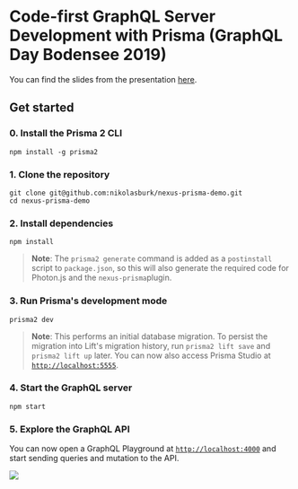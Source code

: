 # Code-first GraphQL Server Development with Prisma (GraphQL Day Bodensee 2019)

You can find the slides from the presentation [here](https://www.slideshare.net/nburk/codefirst-graphql-server-development-with-prisma).

## Get started

### 0. Install the Prisma 2 CLI

```
npm install -g prisma2
```

### 1. Clone the repository

```
git clone git@github.com:nikolasburk/nexus-prisma-demo.git
cd nexus-prisma-demo
```

### 2. Install dependencies

```
npm install
```

> **Note**: The `prisma2 generate` command is added as a `postinstall` script to `package.json`, so this will also generate the required code for Photon.js and the `nexus-prisma`plugin.

### 3. Run Prisma's development mode

```
prisma2 dev
```

> **Note**: This performs an initial database migration. To persist the migration into Lift's migration history, run `prisma2 lift save` and `prisma2 lift up` later. You can now also access Prisma Studio at [`http://localhost:5555`](http://localhost:5555).

### 4. Start the GraphQL server

```
npm start
```

### 5. Explore the GraphQL API

You can now open a GraphQL Playground at [`http://localhost:4000`](http://localhost:4000) and start sending queries and mutation to the API.


![](https://imgur.com/4ytyVYH.png)
